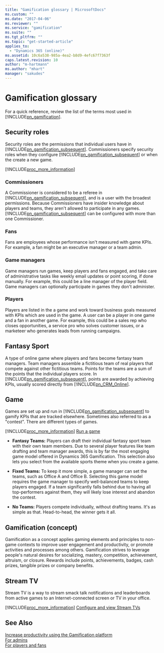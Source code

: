 ```yaml
---
title: "Gamification glossary | MicrosoftDocs"
ms.custom: ""
ms.date: "2017-04-06"
ms.reviewer: ""
ms.service: "gamification"
ms.suite: ""
ms.tgt_pltfrm: ""
ms.topic: "get-started-article"
applies_to: 
  - "Dynamics 365 (online)"
ms.assetid: 10c6a538-985a-4ea2-b8d9-4efc67f7363f
caps.latest.revision: 10
author: "m-hartmann"
ms.author: "mhart"
manager: "sakudes"
---
```

# Gamification glossary
For a quick reference, review the list of the terms most used in [!INCLUDE[pn_gamification](../gamification/includes/pn-gamification-md.md)].  
  
## Security roles  
 Security roles are the permissions that individual users have in [!INCLUDE[pn_gamification_subsequent](../gamification/includes/pn-gamification-subsequent-md.md)]. Commissioners specify security roles when they configure [!INCLUDE[pn_gamification_subsequent](../gamification/includes/pn-gamification-subsequent-md.md)] or when the create a new game.  
  
 [!INCLUDE[proc_more_information](../gamification/includes/proc-more-information-md.md)] [](http://msdn.microsoft.com/en-us/afad369f-fe8a-4ced-8808-0af86ffad2c1)  
  
### Commissioners  
 A Commissioner is considered to be a referee in [!INCLUDE[pn_gamification_subsequent](../gamification/includes/pn-gamification-subsequent-md.md)], and is a user with the broadest permissions. Because Commissioners have insider knowledge about players and teams, they aren't allowed to participate in any games. [!INCLUDE[pn_gamification_subsequent](../gamification/includes/pn-gamification-subsequent-md.md)] can be configured with more than one Commissioner.  
  
### Fans  
 Fans are employees whose performance isn't measured with game KPIs. For example, a fan might be an executive manager or a team admin.  
  
### Game managers  
 Game managers run games, keep players and fans engaged, and take care of administrative tasks like weekly email updates or point scoring, if done manually. For example, this could be a line manager of the player field. Game managers can optionally participate in games they don't administer.  
  
### Players  
 Players are listed in the a game and work toward business goals measured with KPIs which are used in the game. A user can be a player in one game and a fan in another game. For example, this could be a sales rep who closes opportunities, a service pro who solves customer issues, or a marketeer who generates leads from running campaigns.  
  
## Fantasy Sport  
 A type of online game where players and fans become fantasy team managers. Team managers assemble a fictitious team of real players that compete against other fictitious teams. Points for the teams are a sum of the points that the individual players score. In [!INCLUDE[pn_gamification_subsequent](../gamification/includes/pn-gamification-subsequent-md.md)], points are awarded by achieving KPIs, usually scored directly from [!INCLUDE[pn_CRM_Online](../gamification/includes/pn-crm-online-md.md)].  
  
## Game  
 Games are set up and run in [!INCLUDE[pn_gamification_subsequent](../gamification/includes/pn-gamification-subsequent-md.md)] to gamify KPIs that are tracked elsewhere. Sometimes also referred to as a "contest". There are different types of games.  
  
 [!INCLUDE[proc_more_information](../gamification/includes/proc-more-information-md.md)] [Run a game](http://msdn.microsoft.com/en-us/ec71f8e3-5cc9-4941-8067-5bf8e1081da9)  
  
-   **Fantasy Teams:** Players can draft their individual fantasy sport team with their own team members. Due to several player features like team drafting and team manager awards, this is by far the most engaging game model offered in Dynamics 365 Gamification. This selection also lets you select from the available sports theme when you create a game.  
  
-   **Fixed Teams:** To keep it more simple, a game manager can set the teams, such as Office A and Office B. Selecting this game model requires the game manager to specify well-balanced teams to keep players engaged. If a team significantly falls behind due to having all top-performers against them, they will likely lose interest and abandon the contest.  
  
-   **No Teams:** Players compete individually, without drafting teams. It's as simple as that. Head-to-head, the winner gets it all.  
  
## Gamification (concept)  
 Gamification as a concept applies gaming elements and principles to  non-game contexts to improve user engagement and productivity, or promote activities and processes among others. Gamification strives to leverage people's natural desires for socializing, mastery, competition, achievement, altruism, or closure. Rewards include points, achievements, badges, cash prizes, tangible prizes or  company benefits.  
  
## Stream TV  
 Stream TV is a way to stream smack talk notifications and leaderboards from active games to an Internet-connected screen or TV in your office.  
  
 [!INCLUDE[proc_more_information](../gamification/includes/proc-more-information-md.md)] [Configure and view Stream TVs](http://msdn.microsoft.com/en-us/31346f85-42c9-4675-a8dd-062da7b94d4f)  
  
## See Also  
 [Increase productivity using the Gamification platform](http://msdn.microsoft.com/en-us/6a70c280-4e08-4382-bb53-af82d0bfa9fb)   
 [For admins](http://msdn.microsoft.com/en-us/9cbe15a2-8239-4601-8af2-50a92c28f81f)   
 [For players and fans](http://msdn.microsoft.com/en-us/4aa06e76-6c87-424e-9068-58e706ddd7f9)